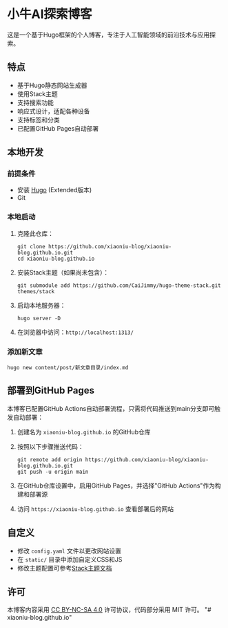# 小牛AI探索博客

这是一个基于Hugo框架的个人博客，专注于人工智能领域的前沿技术与应用探索。

## 特点

- 基于Hugo静态网站生成器
- 使用Stack主题
- 支持搜索功能
- 响应式设计，适配各种设备
- 支持标签和分类
- 已配置GitHub Pages自动部署

## 本地开发

### 前提条件

- 安装 [Hugo](https://gohugo.io/installation/) (Extended版本)
- Git

### 本地启动

1. 克隆此仓库：
   ```
   git clone https://github.com/xiaoniu-blog/xiaoniu-blog.github.io.git
   cd xiaoniu-blog.github.io
   ```

2. 安装Stack主题（如果尚未包含）：
   ```
   git submodule add https://github.com/CaiJimmy/hugo-theme-stack.git themes/stack
   ```

3. 启动本地服务器：
   ```
   hugo server -D
   ```

4. 在浏览器中访问：`http://localhost:1313/`

### 添加新文章

```
hugo new content/post/新文章目录/index.md
```

## 部署到GitHub Pages

本博客已配置GitHub Actions自动部署流程，只需将代码推送到main分支即可触发自动部署：

1. 创建名为 `xiaoniu-blog.github.io` 的GitHub仓库
2. 按照以下步骤推送代码：
   ```
   git remote add origin https://github.com/xiaoniu-blog/xiaoniu-blog.github.io.git
   git push -u origin main
   ```

3. 在GitHub仓库设置中，启用GitHub Pages，并选择"GitHub Actions"作为构建和部署源

4. 访问 `https://xiaoniu-blog.github.io` 查看部署后的网站

## 自定义

- 修改 `config.yaml` 文件以更改网站设置
- 在 `static/` 目录中添加自定义CSS和JS
- 修改主题配置可参考[Stack主题文档](https://docs.stack.jimmycai.com/)

## 许可

本博客内容采用 [CC BY-NC-SA 4.0](https://creativecommons.org/licenses/by-nc-sa/4.0/) 许可协议，代码部分采用 MIT 许可。 "# xiaoniu-blog.github.io" 
